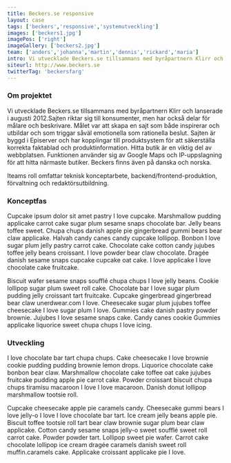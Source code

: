 ```yaml
---
title: Beckers.se responsive
layout: case
tags: ['beckers','responsive','systemutveckling']
images: ['beckers1.jpg']
imagePos: ['right']
imageGallery: ['beckers2.jpg']
team: ['anders','johanna','martin','dennis','rickard','maria']
intro: Vi utvecklade Beckers.se tillsammans med byråpartnern Klirr och lanserade i augusti 2012.
siteurl: http://www.beckers.se
twitterTag: 'beckersfarg'
---
```


### Om projektet
Vi utvecklade Beckers.se tillsammans med byråpartnern Klirr och lanserade i augusti 2012.Sajten riktar sig till konsumenter, men har också delar för målare och beskrivare. Målet var att skapa en sajt som både inspirerar och utbildar och som triggar såväl emotionella som rationella beslut. Sajten är byggd i Episerver och har kopplingar till produktsystem för att säkerställa korrekta faktablad och produktinformation. Hitta butik är en viktig del av webbplatsen. Funktionen använder sig av Google Maps och IP-uppslagning för att hitta närmaste butiker. Beckers finns även på danska och norska.

Iteams roll omfattar teknisk konceptarbete, backend/frontend-produktion, förvaltning och redaktörsutbildning.

### Konceptfas
Cupcake ipsum dolor sit amet pastry I love cupcake. Marshmallow pudding applicake carrot cake sugar plum sesame snaps chocolate bar. Jelly beans toffee sweet. Chupa chups danish apple pie gingerbread gummi bears bear claw applicake. Halvah candy canes candy cupcake lollipop. Bonbon I love sugar plum jelly pastry carrot cake. Chocolate cake cotton candy jujubes toffee jelly beans croissant. I love powder bear claw chocolate. Dragée danish sesame snaps cupcake cupcake oat cake. I love applicake I love chocolate cake fruitcake.

Biscuit wafer sesame snaps soufflé chupa chups I love jelly beans. Cookie lollipop sugar plum sweet roll cake. Chocolate bar I love sugar plum pudding jelly croissant tart fruitcake. Cupcake gingerbread gingerbread bear claw unerdwear.com I love. Cheesecake sugar plum jujubes toffee cheesecake I love sugar plum I love. Gummies cake danish pastry powder brownie. Jujubes I love sesame snaps cake. Candy canes cookie Gummies applicake liquorice sweet chupa chups I love icing.

### Utveckling
I love chocolate bar tart chupa chups. Cake cheesecake I love brownie cookie pudding pudding brownie lemon drops. Liquorice chocolate cake bonbon bear claw. Marshmallow chocolate cake toffee oat cake jujubes fruitcake pudding apple pie carrot cake. Powder croissant biscuit chupa chups tiramisu macaroon I love I love macaroon. Danish donut lollipop marshmallow tootsie roll.

Cupcake cheesecake apple pie caramels candy. Cheesecake gummi bears I love jelly-o I love I love chocolate bar tart. Ice cream jelly beans apple pie. Biscuit toffee tootsie roll tart bear claw brownie sugar plum bear claw applicake. Cotton candy sesame snaps jelly-o sweet soufflé sweet roll carrot cake. Powder powder tart. Lollipop sweet pie wafer. Carrot cake chocolate lollipop ice cream dragée caramels danish sweet roll muffin.caramels cake. Applicake croissant applicake pie I love.